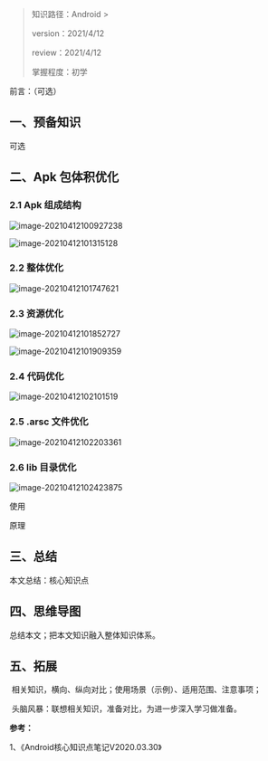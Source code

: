 > 知识路径：Android > 
>
> version：2021/4/12
>
> review：2021/4/12
>
> 掌握程度：初学



前言：（可选）

## 一、预备知识

可选

## 二、Apk 包体积优化

### 2.1 Apk 组成结构

![image-20210412100927238](C:\Users\NJCS\AppData\Roaming\Typora\typora-user-images\image-20210412100927238.png)

![image-20210412101315128](C:\Users\NJCS\AppData\Roaming\Typora\typora-user-images\image-20210412101315128.png)



### 2.2 整体优化

![image-20210412101747621](C:\Users\NJCS\AppData\Roaming\Typora\typora-user-images\image-20210412101747621.png)

### 2.3 资源优化

![image-20210412101852727](C:\Users\NJCS\AppData\Roaming\Typora\typora-user-images\image-20210412101852727.png)

![image-20210412101909359](C:\Users\NJCS\AppData\Roaming\Typora\typora-user-images\image-20210412101909359.png)



### 2.4 代码优化

![image-20210412102101519](C:\Users\NJCS\AppData\Roaming\Typora\typora-user-images\image-20210412102101519.png)

### 2.5 .arsc 文件优化

![image-20210412102203361](C:\Users\NJCS\AppData\Roaming\Typora\typora-user-images\image-20210412102203361.png)

### 2.6 lib 目录优化

![image-20210412102423875](C:\Users\NJCS\AppData\Roaming\Typora\typora-user-images\image-20210412102423875.png)



使用

原理

## 三、总结

本文总结：核心知识点

## 四、思维导图

总结本文；把本文知识融入整体知识体系。

## 五、拓展

​	相关知识，横向、纵向对比；使用场景（示例）、适用范围、注意事项；

​	头脑风暴：联想相关知识，准备对比，为进一步深入学习做准备。



**参考：**

1、《Android核心知识点笔记V2020.03.30》